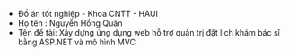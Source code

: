 - Đồ án tốt nghiệp - Khoa CNTT - HAUI
- Họ tên : Nguyễn Hồng Quân
- Tên đề tài: Xây dựng ứng dụng web hỗ trợ quản trị đặt lịch khám bác sĩ bằng ASP.NET và mô hình MVC
